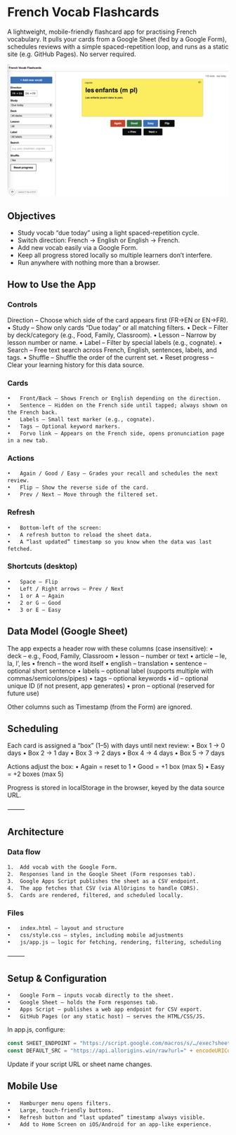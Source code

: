 # French Vocab Flashcards

A lightweight, mobile-friendly flashcard app for practising French vocabulary. It pulls your cards from a Google Sheet (fed by a Google Form), schedules reviews with a simple spaced-repetition loop, and runs as a static site (e.g. GitHub Pages). No server required.

![french flashcards app screengrab](app_image.png)


## Objectives
* Study vocab “due today” using a light spaced-repetition cycle.
* Switch direction: French → English or English → French.
* Add new vocab easily via a Google Form.
* Keep all progress stored locally so multiple learners don’t interfere.
* Run anywhere with nothing more than a browser.


## How to Use the App

### Controls
Direction – Choose which side of the card appears first (FR→EN or EN→FR).	•	Study – Show only cards “Due today” or all matching filters.
	•	Deck – Filter by deck/category (e.g., Food, Family, Classroom).
	•	Lesson – Narrow by lesson number or name.
	•	Label – Filter by special labels (e.g., cognate).
	•	Search – Free text search across French, English, sentences, labels, and tags.
	•	Shuffle – Shuffle the order of the current set.
	•	Reset progress – Clear your learning history for this data source.

### Cards
	•	Front/Back – Shows French or English depending on the direction.
	•	Sentence – Hidden on the French side until tapped; always shown on the French back.
	•	Labels – Small text marker (e.g., cognate).
	•	Tags – Optional keyword markers.
	•	Forvo link – Appears on the French side, opens pronunciation page in a new tab.

### Actions
	•	Again / Good / Easy – Grades your recall and schedules the next review.
	•	Flip – Show the reverse side of the card.
	•	Prev / Next – Move through the filtered set.

### Refresh
	•	Bottom-left of the screen:
	•	A refresh button to reload the sheet data.
	•	A “last updated” timestamp so you know when the data was last fetched.

### Shortcuts (desktop)
	•	Space – Flip
	•	Left / Right arrows – Prev / Next
	•	1 or A – Again
	•	2 or G – Good
	•	3 or E – Easy


## Data Model (Google Sheet)

The app expects a header row with these columns (case insensitive):
	•	deck – e.g., Food, Family, Classroom
	•	lesson – number or text
	•	article – le, la, l’, les
	•	french – the word itself
	•	english – translation
	•	sentence – optional short sentence
	•	labels – optional label (supports multiple with commas/semicolons/pipes)
	•	tags – optional keywords
	•	id – optional unique ID (if not present, app generates)
	•	pron – optional (reserved for future use)

Other columns such as Timestamp (from the Form) are ignored.


## Scheduling

Each card is assigned a “box” (1–5) with days until next review:
	•	Box 1 → 0 days
	•	Box 2 → 1 day
	•	Box 3 → 2 days
	•	Box 4 → 4 days
	•	Box 5 → 7 days

Actions adjust the box:
	•	Again = reset to 1
	•	Good = +1 box (max 5)
	•	Easy = +2 boxes (max 5)

Progress is stored in localStorage in the browser, keyed by the data source URL.

⸻

## Architecture

### Data flow
	1.	Add vocab with the Google Form.
	2.	Responses land in the Google Sheet (Form responses tab).
	3.	Google Apps Script publishes the sheet as a CSV endpoint.
	4.	The app fetches that CSV (via AllOrigins to handle CORS).
	5.	Cards are rendered, filtered, and scheduled locally.

### Files
	•	index.html – layout and structure
	•	css/style.css – styles, including mobile adjustments
	•	js/app.js – logic for fetching, rendering, filtering, scheduling

⸻

## Setup & Configuration
	•	Google Form – inputs vocab directly to the sheet.
	•	Google Sheet – holds the Form responses tab.
	•	Apps Script – publishes a web app endpoint for CSV export.
	•	GitHub Pages (or any static host) – serves the HTML/CSS/JS.

In app.js, configure:
```javascript
const SHEET_ENDPOINT = "https://script.google.com/macros/s/…/exec?sheet=Form%20responses";
const DEFAULT_SRC = "https://api.allorigins.win/raw?url=" + encodeURIComponent(SHEET_ENDPOINT);
```
Update if your script URL or sheet name changes.

## Mobile Use
	•	Hamburger menu opens filters.
	•	Large, touch-friendly buttons.
	•	Refresh button and “last updated” timestamp always visible.
	•	Add to Home Screen on iOS/Android for an app-like experience.
